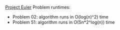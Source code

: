 [Project Euler](https://projecteuler.net/archives) Problem runtimes:
* Problem 02: algorithm runs in O(log(n)^2) time
* Problem 51: algorithm runs in O(5n*2^log(n)) time
